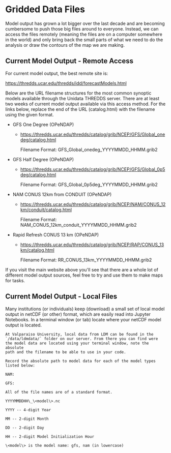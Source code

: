 # Gridded Data Files

Model output has grown a lot bigger over the last decade and are
becoming cumbersome to push those big files around to everyone. Instead,
we can access the files remotely (meaning the files are on a computer
somewhere in the world) and only bring back the small parts of what we
need to do the analysis or draw the contours of the map we are making.

## Current Model Output - Remote Access
For current model output, the best remote site is:

<a href="https://thredds.ucar.edu/thredds/idd/forecastModels.html" target="_blank">https://thredds.ucar.edu/thredds/idd/forecastModels.html</a>

Below are the URL filename structures for the most common synoptic models available
through the Unidata THREDDS server. There are at least two weeks of current model
output available via this access method. For the links below, replace the end of the
URL (catalog.html) with the filename using the given format.

-   GFS One Degree (OPeNDAP)

    -   https://thredds.ucar.edu/thredds/catalog/grib/NCEP/GFS/Global_onedeg/catalog.html  
        
        Filename Format: GFS_Global_onedeg_YYYYMMDD_HHMM.grib2

-   GFS Half Degree (OPeNDAP)

    -   https://thredds.ucar.edu/thredds/catalog/grib/NCEP/GFS/Global_0p5deg/catalog.html

        Filename Format: GFS_Global_0p5deg_YYYYMMDD_HHMM.grib2

-   NAM CONUS 12km from CONDUIT (OPeNDAP)

    -   https://thredds.ucar.edu/thredds/catalog/grib/NCEP/NAM/CONUS_12km/conduit/catalog.html
    
        Filename Format: NAM_CONUS_12km_conduit_YYYYMMDD_HHMM.grib2

-   Rapid Refresh CONUS 13 km (OPeNDAP)

    -   https://thredds.ucar.edu/thredds/catalog/grib/NCEP/RAP/CONUS_13km/catalog.html
    
        Filename Format: RR_CONUS_13km_YYYYMMDD_HHMM.grib2

If you visit the main website above you'll see that there are a whole
lot of different model output sources, feel free to try and use them to
make maps for tasks.

## Current Model Output - Local Files

Many institutions (or individuals) keep (download) a small set of local model
output in netCDF (or other) format, which are easily read into
Jupyter Notebooks. In a terminal window (or tab)
locate where your netCDF model output is located.

```{note}
At Valparaiso University, local data from LDM can be found in the
`/data/ldmdata/` folder on our server. From there you can find were
the model data are located using your terminal window, note the absolute
path and the filename to be able to use in your code.

Record the absolute path to model data for each of the model types
listed below:

NAM:

GFS:

All of the file names are of a standard format.

YYYYMMDDHH\_\<model\>.nc

YYYY -- 4-digit Year

MM -- 2-digit Month

DD -- 2-digit Day

HH -- 2-digit Model Initialization Hour

\<model\> is the model name: gfs, nam (in lowercase)
```